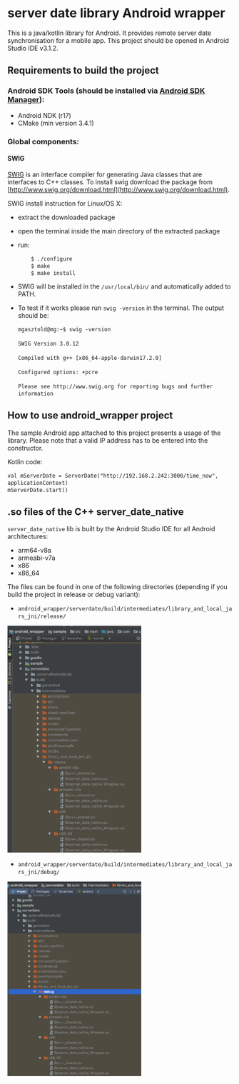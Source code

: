 # server date library Android wrapper

This is a java/kotlin library for Android. It provides remote server date synchronisation for a mobile app. This project should be opened in Android Studio IDE v3.1.2.

## Requirements to build the project

### Android SDK Tools (should be installed via [Android SDK Manager](https://developer.android.com/studio/intro/update)):

- Android NDK (r17)
- CMake (min version 3.4.1)

### Global components:

#### SWIG
[SWIG](http://www.swig.org/) is an interface compiler for generating Java classes that are interfaces to C++ classes. To install swig download the package from [http://www.swig.org/download.html](http://www.swig.org/download.html).

SWIG install instruction for Linux/OS X:

- extract the downloaded package
- open the terminal inside the main directory of the extracted package
- run:
	
	```
		$ ./configure
		$ make
		$ make install
	```
- SWIG will be installed in the `/usr/local/bin/` and automatically added to PATH. 
- To test if it works please run `swig -version` in the terminal. The output should be:
	
	```
	mgasztold@mg:~$ swig -version
	
	SWIG Version 3.0.12
	
	Compiled with g++ [x86_64-apple-darwin17.2.0]
	
	Configured options: +pcre
	
	Please see http://www.swig.org for reporting bugs and further information
	```

## How to use android_wrapper project

The sample Android app attached to this project presents a usage of the library. Please note that a valid IP address has to be entered into the constructor.

Kotlin code:
```
val mServerDate = ServerDate("http://192.168.2.242:3000/time_now", applicationContext)
mServerDate.start()
```

## .so files of the C++ server\_date\_native

`server_date_native` lib is built by the Android Studio IDE for all Android architectures:

- arm64-v8a
- armeabi-v7a
- x86
- x86_64 

The files can be found in one of the following directories (depending if you build the project in release or debug variant):

- `android_wrapper/serverdate/build/intermediates/library_and_local_jars_jni/release/`
<img src="release.png" alt="drawing" style="width: 300px;"/>


- `android_wrapper/serverdate/build/intermediates/library_and_local_jars_jni/debug/`
<img src="debug.png" alt="drawing" style="width: 300px;"/>

